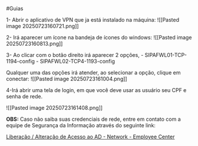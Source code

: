 #Guias 

1- Abrir o aplicativo de VPN que ja está instalado na máquina:
![[Pasted image 20250723160721.png]]

2- Irá aparecer um ícone na bandeja de ícones do windows:
![[Pasted image 20250723160813.png]]

3- Ao clicar com o botão direito irá aparecer 2 opções, 
	 - SIPAFWL01-TCP-1194-config
	 - SIPAFWL02-TCP4-1193-config

Qualquer uma das opções irá atender, ao selecionar a opção, clique em conectar:
![[Pasted image 20250723161004.png]]

4-Irá abrir uma tela de login, em que você deve usar as usuário seu CPF e senha de rede. 

![[Pasted image 20250723161408.png]]

**OBS:** Caso não saiba suas credenciais de rede, entre em contato com a equipe de Segurança da Informação através do seguinte link:  

[Liberação / Alteração de Acesso ao AD - Network - Employee Center](https://todosprod.service-now.com/esc?id=sc_cat_item&sys_id=cdbfc8e333b1a6d03b086b07ee5c7b6c)
